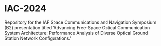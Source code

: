 # IAC-2024
Repository for the IAF Space Communications and Navigation Symposium (B2) presentation titled 'Advancing Free-Space Optical Communication System Architecture: Performance Analysis of Diverse Optical Ground Station Network Configurations.'
